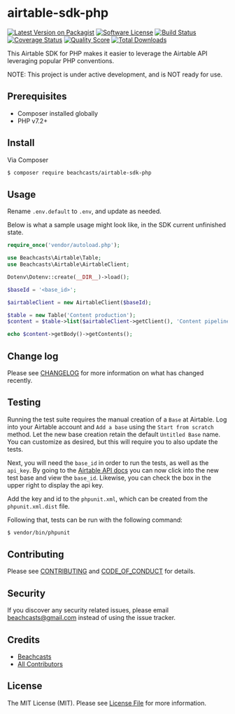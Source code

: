 # airtable-sdk-php

[![Latest Version on Packagist][ico-version]][link-packagist]
[![Software License][ico-license]](LICENSE.md)
[![Build Status][ico-travis]][link-travis]
[![Coverage Status][ico-scrutinizer]][link-scrutinizer]
[![Quality Score][ico-code-quality]][link-code-quality]
[![Total Downloads][ico-downloads]][link-downloads]

This Airtable SDK for PHP makes it easier to leverage the Airtable API leveraging popular PHP conventions.

NOTE: This project is under active development, and is NOT ready for use.

## Prerequisites

* Composer installed globally
* PHP v7.2+

## Install

Via Composer

``` bash
$ composer require beachcasts/airtable-sdk-php
```

## Usage

Rename `.env.default` to `.env`, and update as needed.

Below is what a sample usage might look like, in the SDK current unfinished state.
``` php
require_once('vendor/autoload.php');

use Beachcasts\Airtable\Table;
use Beachcasts\Airtable\AirtableClient;

Dotenv\Dotenv::create(__DIR__)->load();

$baseId = '<base_id>';

$airtableClient = new AirtableClient($baseId);

$table = new Table('Content production');
$content = $table->list($airtableClient->getClient(), 'Content pipeline');

echo $content->getBody()->getContents();
```

## Change log

Please see [CHANGELOG](CHANGELOG.md) for more information on what has changed recently.

## Testing
Running the test suite requires the manual creation of a `Base` at Airtable. Log into your Airtable account and `Add a base` using the `Start from scratch` method. Let the new base creation retain the default `Untitled Base` name. You can customize as desired, but this will require you to also update the tests.

Next, you will need the `base_id` in order to run the tests, as well as the `api_key`. By going to the [Airtable API docs](https://airtable.com/api) you can now click into the new test base and view the `base_id`. Likewise, you can check the box in the upper right to display the api key.

Add the key and id to the `phpunit.xml`, which can be created from the `phpunit.xml.dist` file.

Following that, tests can be run with the following command:

``` bash
$ vendor/bin/phpunit
```

## Contributing

Please see [CONTRIBUTING](CONTRIBUTING.md) and [CODE_OF_CONDUCT](CODE_OF_CONDUCT.md) for details.

## Security

If you discover any security related issues, please email beachcasts@gmail.com instead of using the issue tracker.

## Credits

- [Beachcasts][link-author]
- [All Contributors][link-contributors]

## License

The MIT License (MIT). Please see [License File](LICENSE.md) for more information.

[ico-version]: https://img.shields.io/packagist/v/beachcasts/airtable-sdk-php.svg?style=flat-square
[ico-license]: https://img.shields.io/badge/license-MIT-brightgreen.svg?style=flat-square
[ico-travis]: https://img.shields.io/travis/beachcasts/airtable-sdk-php/master.svg?style=flat-square
[ico-scrutinizer]: https://img.shields.io/scrutinizer/coverage/g/beachcasts/airtable-sdk-php.svg?style=flat-square
[ico-code-quality]: https://img.shields.io/scrutinizer/g/beachcasts/airtable-sdk-php.svg?style=flat-square
[ico-downloads]: https://img.shields.io/packagist/dt/beachcasts/airtable-sdk-php.svg?style=flat-square

[link-packagist]: https://packagist.org/packages/beachcasts/airtable-sdk-php
[link-travis]: https://travis-ci.org/beachcasts/airtable-sdk-php
[link-scrutinizer]: https://scrutinizer-ci.com/g/beachcasts/airtable-sdk-php/code-structure
[link-code-quality]: https://scrutinizer-ci.com/g/beachcasts/airtable-sdk-php
[link-downloads]: https://packagist.org/packages/beachcasts/airtable-sdk-php
[link-author]: https://github.com/beachcasts
[link-contributors]: ../../contributors
